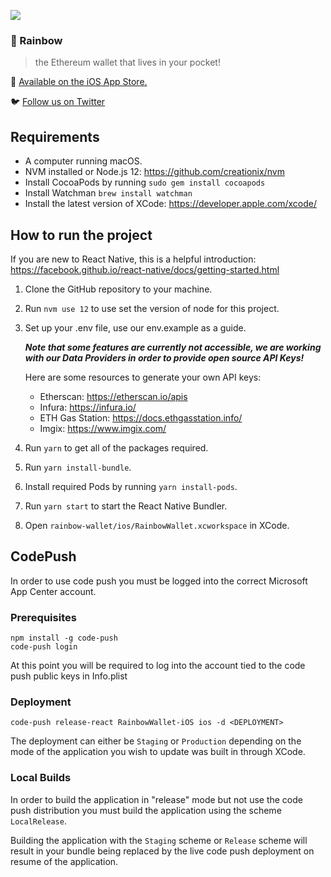 ![](https://pbs.twimg.com/profile_banners/1103191459409420288/1573207178/1500x500)
### 🌈️ Rainbow
> the Ethereum wallet that lives in your pocket!

📲️ [Available on the iOS App Store.](https://apps.apple.com/us/app/rainbow-ethereum-wallet/id1457119021)

🐦️ [Follow us on Twitter](https://twitter.com/rainbowdotme)

## Requirements

* A computer running macOS.
* NVM installed or Node.js 12: https://github.com/creationix/nvm
* Install CocoaPods by running `sudo gem install cocoapods`
* Install Watchman `brew install watchman`
* Install the latest version of XCode: https://developer.apple.com/xcode/

## How to run the project

If you are new to React Native, this is a helpful introduction: https://facebook.github.io/react-native/docs/getting-started.html

1. Clone the GitHub repository to your machine.

2. Run `nvm use 12` to use set the version of node for this project.

3. Set up your .env file, use our env.example as a guide.

    ___Note that some features are currently not accessible, we are working with our Data Providers in order to provide open source API Keys!___

    Here are some resources to generate your own API keys:

    * Etherscan: https://etherscan.io/apis
    * Infura: https://infura.io/
    * ETH Gas Station: https://docs.ethgasstation.info/
    * Imgix: https://www.imgix.com/

4. Run `yarn` to get all of the packages required.

5. Run `yarn install-bundle`.

6. Install required Pods by running `yarn install-pods`.

7. Run `yarn start` to start the React Native Bundler.

8. Open `rainbow-wallet/ios/RainbowWallet.xcworkspace` in XCode.

## CodePush

In order to use code push you must be logged into the correct Microsoft App Center account.

### Prerequisites
```
npm install -g code-push
code-push login
```

At this point you will be required to log into the account tied to the code push public keys in Info.plist

### Deployment
```
code-push release-react RainbowWallet-iOS ios -d <DEPLOYMENT>
```

The deployment can either be `Staging` or `Production` depending on the mode of the application you wish to update was built in through XCode.

### Local Builds

In order to build the application in "release" mode but not use the code push distribution you must build the application using the scheme `LocalRelease`.

Building the application with the `Staging` scheme or `Release` scheme will result in your bundle being replaced by the live code push deployment on resume of the application.
